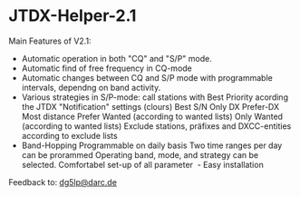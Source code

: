# JTDX-Helper-2.1
Main Features of V2.1:
- Automatic operation in both "CQ" and "S/P" mode.
- Automatic find of free frequency in CQ-mode
- Automatic changes between CQ and S/P mode with programmable intervals, dependng on band activity.
- Various strategies in S/P-mode: call stations with
    Best Priority acording the JTDX "Notification" settings (clours)
    Best S/N
    Only DX
    Prefer-DX
    Most distance
    Prefer Wanted (according to wanted lists)
    Only Wanted (according to wanted lists)
    Exclude stations, präfixes and DXCC-entities according to exclude lists
- Band-Hopping
    Programmable on daily basis
    Two time ranges per day can be prorammed
    Operating band, mode, and strategy can be selected.
    Comfortabel set-up of all parameter
 - Easy installation

Feedback to: dg5lp@darc.de
